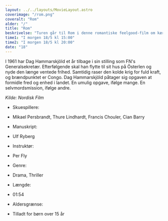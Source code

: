 ```yaml
---
layout: ../../layouts/MovieLayout.astro
coverimage: "/rom.png"
coveralt: "Rom"
alder: "/"
title: "Rom"
beskrivelse: "Turen går til Rom i denne romantiske feelgood-film om kærligheden på den lange bane!..."
time1: "I morgen 18/5 kl 15:00"
time2: "I morgen 18/5 kl 20:00"
date: "18"
---
```


I 1961 har Dag Hammarskjöld et år tilbage i sin stilling som FN's Generalsekretær. Efterfølgende skal han flytte til sit hus på Österlen og nyde den længe ventede frihed. Samtidig raser den kolde krig for fuld kraft, og brændpunktet er Congo. Dag Hammarskjöld påtager sig opgaven at formidle fred og enhed i landet. En umulig opgave, ifølge mange. En selvmordsmission, ifølge andre.

*Kilde: Nordisk Film*

- Skuespillere:
- Mikael Persbrandt, Thure Lindhardt, Francis Chouler, Cian Barry

- Manuskript:
- Ulf Ryberg

- Instruktør:
- Per Fly

- Genre:
- Drama, Thriller

- Længde:
- 01:54

- Aldersgrænse:
- Tilladt for børn over 15 år